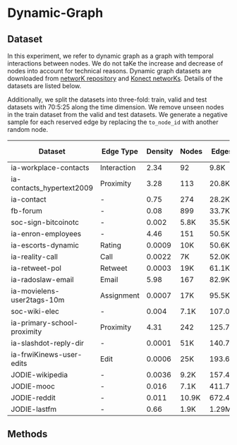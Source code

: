 # Dynamic-Graph

## Dataset
In this experiment, we refer to dynamic graph as a graph with temporal interactions between nodes. We do not taKe the increase and decrease of nodes into account for technical reasons. Dynamic graph datasets are downloaded from [networK repository](http://networKrepository.com/ia.php) and [Konect networKs](http://Konect.uni-Koblenz.de/networKs/). Details of the datasets are listed below.

Additionally, we split the datasets into three-fold: train, valid and test datasets with 70:5:25 along the time dimension. We remove unseen nodes in the train dataset from the valid and test datasets. We generate a negative sample for each reserved edge by replacing the `to_node_id` with another random node.

| Dataset                     | Edge Type   | Density | Nodes | Edges  | Test set | Train/Unseen nodes | d_max | d_avg | Timespan(days) |
| --------------------------- | ----------- | ------- | ----- | ------ | -------- | ----- | ----- |----- | -------------- |
| ia-workplace-contacts       | Interaction | 2.34    | 92    | 9.8K   | 4.8K | 91/1    | 1.1K  | 106.8 | 11.43 |
| ia-contacts_hypertext2009   | Proximity   | 3.28    | 113   | 20.8K  | 9.9K  | 111/2  | 1.5K  | 184.2 | 2.46 |
| ia-contact         | -           | 0.75    | 274   | 28.2K  | 11.2K  | 188/86 | 2.1K  | 103.1 | 3.97 |
| fb-forum           | -           | 0.08    | 899   | 33.7K  | 15.7K  | 834/65 | 1.8K  | 37.51 | 164.49 | 
| soc-sign-bitcoinotc| -           | 0.002   | 5.8K  | 35.5K  | 6.4K   | 4.4K/1.4K | 1.2K  | 6.05  | 1903.27 |
| ia-enron-employees | -           | 4.46    | 151   | 50.5K  | 33.7K  | 148/3 | 5.2K  | 334.9 | 1137.55 |
| ia-escorts-dynamic | Rating      | 0.0009  | 10K   | 50.6K  | 19.9K  | 6.7K/3.3K | 616   | 5.01  | 2232.00 |
| ia-reality-call    | Call        | 0.0022  | 7K    | 52.0K  | 1.0K  | 6.7K/86 | 3.0K  | 7.6   | 106.00 |
| ia-retweet-pol     | Retweet     | 0.0003  | 19K   | 61.1K  | 23.0K  | 15K/3.3K | 1.0K  | 3.3   | 48.78 |
| ia-radoslaw-email  | Email       | 5.98    | 167   | 82.9K  | 41.5K  | 166/1 | 9.1K  | 496.6 | 271.19 |
| ia-movielens-user2tags-10m  | Assignment  | 0.0007  | 17K   | 95.5K  | 33.4K | 12.7K/3.8K   | 6.0K  | 5.8   | 1108.97 |
| soc-wiki-elec               | -           | 0.004   | 7.1K  | 107.0K | 12.9K | 5.2K/1.8K   | 1.3K  | 15.04 | 1378.34 | 
| ia-primary-school-proximity | Proximity   | 4.31    | 242   | 125.7K | 59.2K |  242/0  | 2.6K  | 519.7 | 1.35 |
| ia-slashdot-reply-dir       | -           | 0.0001  | 51K   | 140.7K | 27.5K | 39K/12K   | 3.3K  | 2.76  | 13395.39 |
| ia-frwiKinews-user-edits    | Edit        | 0.0006  | 25K   | 193.6K | 58.8K | 1.9K/5.6K   | 32.6K | 7.73  | 2461.24 |
| JODIE-wikipedia             | -           | 0.0036  | 9.2K  | 157.4K | 59.7K |  7.4K/1.7K  | 1.9K  | 17.07 | 31.00 |
| JODIE-mooc   | - | 0.016 | 7.1K | 411.7K | 179.0K | 6.6K/524  | 19.4K | 57.64 | 29.77 |
| JODIE-reddit | - | 0.011 | 10.9K| 672.4K | 323.4K | 10.8K/140 | 58.7K | 61.22 | 31.00 |
| JODIE-lastfm | - | 0.66  | 1.9K | 1.29M  | 457.4K | 1.7K/188  | 51.7K | 653.08 | 1586.89 | 
## Methods

